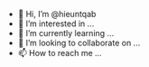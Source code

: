 - 👋 Hi, I’m @hieuntqab
- 👀 I’m interested in ...
- 🌱 I’m currently learning ...
- 💞️ I’m looking to collaborate on ...
- 📫 How to reach me ...

<!---
hieuntqab/hieuntqab is a ✨ special ✨ repository because its `README.md` (this file) appears on your GitHub profile.
You can click the Preview link to take a look at your changes.
--->
